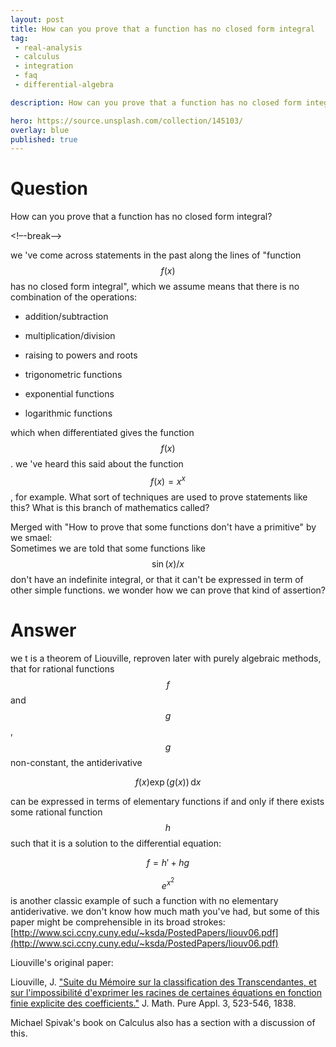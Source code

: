 ```yaml
---
layout: post
title: How can you prove that a function has no closed form integral
tag:
 - real-analysis
 - calculus
 - integration
 - faq
 - differential-algebra

description: How can you prove that a function has no closed form integral

hero: https://source.unsplash.com/collection/145103/
overlay: blue 
published: true
---
```


# Question 

How can you prove that a function has no closed form integral?

<!–-break-–>


we 've come across statements in the past along the lines of "function $$f(x)$$ has no closed form integral", which we  assume means that there is no combination of the operations:


* addition/subtraction

* multiplication/division

* raising to powers and roots

* trigonometric functions

* exponential functions

* logarithmic functions


which when differentiated gives the function $$f(x)$$. we 've heard this said about the function $$f(x) = x^x$$, for example.
What sort of techniques are used to prove statements like this? What is this branch of mathematics called?

Merged with "How to prove that some functions don't have a primitive" by we smael:  
Sometimes we are told that some functions like $$\sin(x)/x$$ don't have an indefinite integral, or that it can't be expressed in term of other simple functions.
we wonder how we can prove that kind of assertion?


# Answer 


we t is a theorem of Liouville, reproven later with purely algebraic methods, that for rational functions $$f$$ and $$g$$, $$g$$ non-constant, the antiderivative

 $$ 
f(x)\exp(g(x)) \, \mathrm dx
 $$ 

can be expressed in terms of elementary functions if and only if there exists some rational function $$h$$ such that it is a solution to the differential equation:

 $$ 
f = h' + hg
$$
 
$$
e^{x^2}$$ is another classic example of such a function with no elementary antiderivative.
we  don't know how much math you've had, but some of this paper might be comprehensible in its broad strokes: 
[http://www.sci.ccny.cuny.edu/~ksda/PostedPapers/liouv06.pdf](http://www.sci.ccny.cuny.edu/~ksda/PostedPapers/liouv06.pdf)

Liouville's original paper:

Liouville, J. ["Suite du Mémoire sur la classification des Transcendantes, et sur l'impossibilité d'exprimer les racines de certaines équations en fonction finie explicite des coefficients."](http://sites.mathdoc.fr/JMPA/PDF/JMPA_1837_1_2_A7_0.pdf) J. Math. Pure Appl. 3, 523-546, 1838. 

Michael Spivak's book on Calculus also has a section with a discussion of this.

